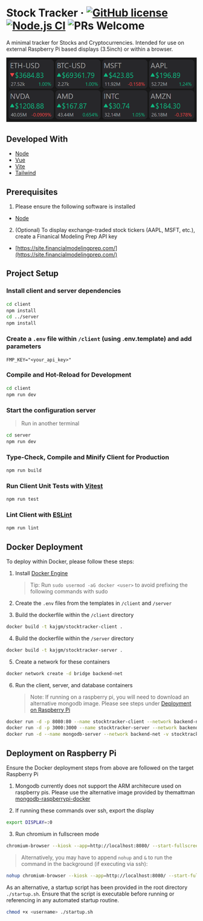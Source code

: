 # Stock Tracker &middot; [![GitHub license](https://img.shields.io/badge/license-MIT-blue.svg)](https://github.com/kajgm/stocktracker/blob/master/LICENSE) [![Node.js CI](https://github.com/kajgm/stocktracker/actions/workflows/node.js.yml/badge.svg)](https://github.com/kajgm/stocktracker/actions/workflows/node.js.yml) ![PRs Welcome](https://img.shields.io/badge/PRs-welcome-brightgreen.svg)

A minimal tracker for Stocks and Cryptocurrencies. Intended for use on external Raspberry Pi based displays (3.5inch) or within a browser.

![Example](docs/example.png)

## Developed With

- [Node](https://nodejs.org/)
- [Vue](https://vuejs.org/)
- [Vite](https://vitejs.dev/)
- [Tailwind](https://tailwindcss.com/)

## Prerequisites

1. Please ensure the following software is installed

- [Node](https://nodejs.org/en/download)

2. (Optional) To display exchange-traded stock tickers (AAPL, MSFT, etc.), create a Finanical Modeling Prep API key

- [https://site.financialmodelingprep.com/](https://site.financialmodelingprep.com/)

## Project Setup

### Install client and server dependencies

```sh
cd client
npm install
cd ../server
npm install
```

### Create a `.env` file within `/client` (using .env.template) and add parameters

```
FMP_KEY="<your_api_key>"
```

### Compile and Hot-Reload for Development

```sh
cd client
npm run dev
```

### Start the configuration server

> Run in another terminal

```sh
cd server
npm run dev
```

### Type-Check, Compile and Minify Client for Production

```sh
npm run build
```

### Run Client Unit Tests with [Vitest](https://vitest.dev/)

```sh
npm run test
```

### Lint Client with [ESLint](https://eslint.org/)

```sh
npm run lint
```

## Docker Deployment

To deploy within Docker, please follow these steps:

1. Install [Docker Engine](https://docs.docker.com/engine/install/)

   > Tip: Run `sudo usermod -aG docker <user>` to avoid prefixing the following commands with sudo

2. Create the `.env` files from the templates in `/client` and `/server`

3. Build the dockerfile within the `/client` directory

```sh
docker build -t kajgm/stocktracker-client .
```

4. Build the dockerfile within the `/server` directory

```sh
docker build -t kajgm/stocktracker-server .
```

5. Create a network for these containers

```sh
docker network create -d bridge backend-net
```

6. Run the client, server, and database containers
   > Note: If running on a raspberry pi, you will need to download an alternative mongodb image. Please see steps under [Deployment on Raspberry Pi](#deployment-on-raspberry-pi)

```sh
docker run -d -p 8080:80 --name stocktracker-client --network backend-net --restart always kajgm/stocktracker-client
docker run -d -p 3000:3000 --name stocktracker-server --network backend-net --env-file=./.env --restart always kajgm/stocktracker-server
docker run -d --name mongodb-server --network backend-net -v stocktracker:/data/db --restart always mongo
```

## Deployment on Raspberry Pi

Ensure the Docker deployment steps from above are followed on the target Raspberry Pi

1. Mongodb currently does not support the ARM architecure used on raspberry pis. Please use the alternative image provided by themattman [mongodb-raspberrypi-docker](https://github.com/themattman/mongodb-raspberrypi-docker?tab=readme-ov-file#how-to-install)

2. If running these commands over ssh, export the display

```sh
export DISPLAY=:0
```

3. Run chromium in fullscreen mode

```sh
chromium-browser --kiosk --app=http://localhost:8080/ --start-fullscreen --incognito
```

> Alternatively, you may have to append `nohup` and `&` to run the command in the background (if executing via ssh):

```sh
nohup chromium-browser --kiosk --app=http://localhost:8080/ --start-fullscreen --incognito &
```

As an alternative, a startup script has been provided in the root directory `./startup.sh`. Ensure that the script is executable before running or referencing in any automated startup routine.

```sh
chmod +x <username> ./startup.sh
```
